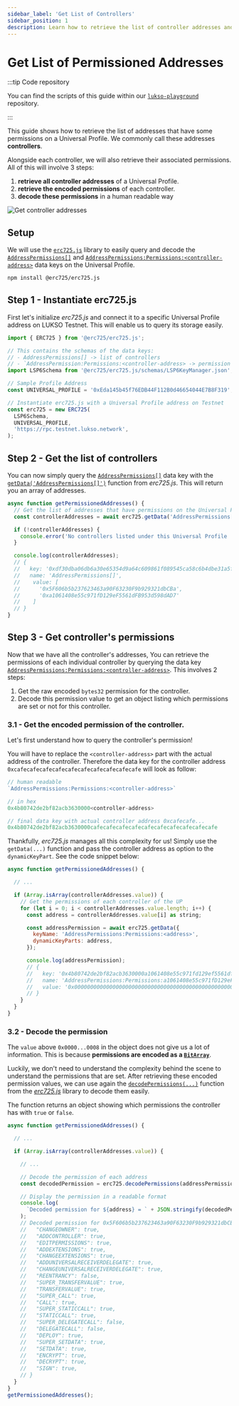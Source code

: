 ```yaml
---
sidebar_label: 'Get List of Controllers'
sidebar_position: 1
description: Learn how to retrieve the list of controller addresses and their associated permissions from a Universal Profile on LUKSO.
---
```


# Get List of Permissioned Addresses

:::tip Code repository

You can find the scripts of this guide within our [`lukso-playground`](https://github.com/lukso-network/lukso-playground) repository.

:::

This guide shows how to retrieve the list of addresses that have some permissions on a Universal Profile. We commonly call these addresses **controllers**.

Alongside each controller, we will also retrieve their associated permissions. All of this will involve 3 steps:

1. **retrieve all controller addresses** of a Universal Profile.
2. **retrieve the encoded permissions** of each controller.
3. **decode these permissions** in a human readable way

![Get controller addresses](/img/standards/lsp6/lsp6-address-permissions-array.jpeg)

## Setup

We will use the [`erc725.js`](../../../tools/libraries/erc725js/getting-started.md) library to easily query and decode the [`AddressPermissions[]`](../../../standards/universal-profile/lsp6-key-manager.md#retrieving-list-of-controllers) and [`AddressPermissions:Permissions:<controller-address>`](../../../standards/universal-profile/lsp6-key-manager.md#address-permissions) data keys on the Universal Profile.

```bash
npm install @erc725/erc725.js
```

## Step 1 - Instantiate erc725.js

First let's initialize _erc725.js_ and connect it to a specific Universal Profile address on LUKSO Testnet. This will enable us to query its storage easily.

```js title="Create an instance of erc725.js connected to a 🆙"
import { ERC725 } from '@erc725/erc725.js';

// This contains the schemas of the data keys:
// - AddressPermissions[] -> list of controllers
// - `AddressPermission:Permissions:<controller-address> -> permission of a specific controller
import LSP6Schema from '@erc725/erc725.js/schemas/LSP6KeyManager.json';

// Sample Profile Address
const UNIVERSAL_PROFILE = '0xEda145b45f76EDB44F112B0d46654044E7B8F319';

// Instantiate erc725.js with a Universal Profile address on Testnet
const erc725 = new ERC725(
  LSP6Schema,
  UNIVERSAL_PROFILE,
  'https://rpc.testnet.lukso.network',
);
```

## Step 2 - Get the list of controllers

You can now simply query the [`AddressPermissions[]`](../../../standards/universal-profile/lsp6-key-manager.md#retrieving-addresses-with-permissions) data key with the [`getData('AddressPermissions[]')`](../../../tools/libraries/erc725js/methods.md#getdata) function from _erc725.js_. This will return you an array of addresses.

```js title="Retrieve the list of addresses that have some permissions on the 🆙."
async function getPermissionedAddresses() {
  // Get the list of addresses that have permissions on the Universal Profile
  const controllerAddresses = await erc725.getData('AddressPermissions[]');

  if (!controllerAddresses) {
    console.error('No controllers listed under this Universal Profile ');
  }

  console.log(controllerAddresses);
  // {
  //   key: '0xdf30dba06db6a30e65354d9a64c609861f089545ca58c6b4dbe31a5f338cb0e3',
  //   name: 'AddressPermissions[]',
  //    value: [
  //      '0x5F606b5b237623463a90F63230F9b929321dbCBa',
  //      '0xa1061408e55c971fD129eF5561dFB953d598dAD7'
  //    ]
  // }
}
```

<!-- TODO: double check this, it might be incorrect -->
<!-- :::tip

If you want to retrieve a controller address individually, you can use the [`AddressPermissions[index]`](/standards/universal-profile/lsp6-key-manager/#permissions) within the [`getData()`](../../../tools/libraries/erc725js/methods/#getdata) function of the contract or 🛠️[`erc725.js`](../../../tools/libraries/erc725js/getting-started.md) library.

::: -->

## Step 3 - Get controller's permissions

Now that we have all the controller's addresses, You can retrieve the permissions of each individual controller by querying the data key [`AddressPermissions:Permissions:<controller-address>`](../../../standards/universal-profile/lsp6-key-manager.md#retrieving-addresses-with-permissions). This involves 2 steps:

1. Get the raw encoded `bytes32` permission for the controller.
2. Decode this permission value to get an object listing which permissions are set or not for this controller.

### 3.1 - Get the encoded permission of the controller.

Let's first understand how to query the controller's permission!

You will have to replace the `<controller-address>` part with the actual address of the controller. Therefore the data key for the controller address `0xcafecafecafecafecafecafecafecafecafecafe` will look as follow:

<!-- prettier-ignore-start -->

```js title="From human readable to smart contract readable permission data key."
// human readable
`AddressPermissions:Permissions:<controller-address>`

// in hex
0x4b80742de2bf82acb3630000<controller-address>

// final data key with actual controller address 0xcafecafe...
0x4b80742de2bf82acb3630000cafecafecafecafecafecafecafecafecafecafe
```

<!-- prettier-ignore-end -->

Thankfully, _erc725.js_ manages all this complexity for us! Simply use the `getData(...)` function and pass the controller address as option to the `dynamicKeyPart`. See the code snippet below:

```js title="Fetch the encoded permissions for a controller."
async function getPermissionedAddresses() {

  // ...

  if (Array.isArray(controllerAddresses.value)) {
    // Get the permissions of each controller of the UP
    for (let i = 0; i < controllerAddresses.value.length; i++) {
      const address = controllerAddresses.value[i] as string;

      const addressPermission = await erc725.getData({
        keyName: 'AddressPermissions:Permissions:<address>',
        dynamicKeyParts: address,
      });

      console.log(addressPermission);
      // {
      //   key: '0x4b80742de2bf82acb3630000a1061408e55c971fd129ef5561dfb953d598dad7',
      //   name: 'AddressPermissions:Permissions:a1061408e55c971fD129eF5561dFB953d598dAD7',
      //   value: '0x0000000000000000000000000000000000000000000000000000000000000008'
      // }
    }
  }
}
```

### 3.2 - Decode the permission

The `value` above `0x0000...0008` in the object does not give us a lot of information. This is because **permissions are encoded as a [`BitArray`](https://github.com/lukso-network/LIPs/blob/main/LSPs/LSP-2-ERC725YJSONSchema.md#BitArray)**.

Luckily, we don't need to understand the complexity behind the scene to understand the permissions that are set. After retrieving these encoded permission values, we can use again the [`decodePermissions(...)`](../../../tools/libraries/erc725js/methods#decodepermissions) function from the [_erc725.js_](../../../tools/libraries/erc725js/getting-started.md) library to decode them easily.

The function returns an object showing which permissions the controller has with `true` or `false`.

```js title="Example of decoded permission value from hex to an object."
async function getPermissionedAddresses() {

  // ...

  if (Array.isArray(controllerAddresses.value)) {

    // ...

    // Decode the permission of each address
    const decodedPermission = erc725.decodePermissions(addressPermission.value as string);

    // Display the permission in a readable format
    console.log(
      `Decoded permission for ${address} = ` + JSON.stringify(decodedPermission, null, 2),
    );
    // Decoded permission for 0x5F606b5b237623463a90F63230F9b929321dbCBa = {
    //   "CHANGEOWNER": true,
    //   "ADDCONTROLLER": true,
    //   "EDITPERMISSIONS": true,
    //   "ADDEXTENSIONS": true,
    //   "CHANGEEXTENSIONS": true,
    //   "ADDUNIVERSALRECEIVERDELEGATE": true,
    //   "CHANGEUNIVERSALRECEIVERDELEGATE": true,
    //   "REENTRANCY": false,
    //   "SUPER_TRANSFERVALUE": true,
    //   "TRANSFERVALUE": true,
    //   "SUPER_CALL": true,
    //   "CALL": true,
    //   "SUPER_STATICCALL": true,
    //   "STATICCALL": true,
    //   "SUPER_DELEGATECALL": false,
    //   "DELEGATECALL": false,
    //   "DEPLOY": true,
    //   "SUPER_SETDATA": true,
    //   "SETDATA": true,
    //   "ENCRYPT": true,
    //   "DECRYPT": true,
    //   "SIGN": true,
    // }
  }
}
getPermissionedAddresses();
```

